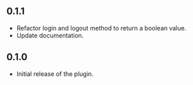 ## 0.1.1

* Refactor login and logout method to return a boolean value.
* Update documentation.

## 0.1.0

* Initial release of the plugin.